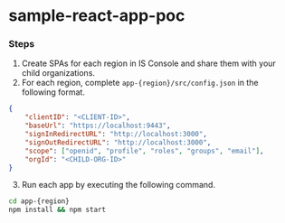# sample-react-app-poc

### Steps
1. Create SPAs for each region in IS Console and share them with your child organizations.
2. For each region, complete `app-{region}/src/config.json` in the following format.
```json
{
    "clientID": "<CLIENT-ID>",
    "baseUrl": "https://localhost:9443",
    "signInRedirectURL": "http://localhost:3000",
    "signOutRedirectURL": "http://localhost:3000",
    "scope": ["openid", "profile", "roles", "groups", "email"],
    "orgId": "<CHILD-ORG-ID>"
}
```
3. Run each app by executing the following command.
```bash
cd app-{region}
npm install && npm start
```
